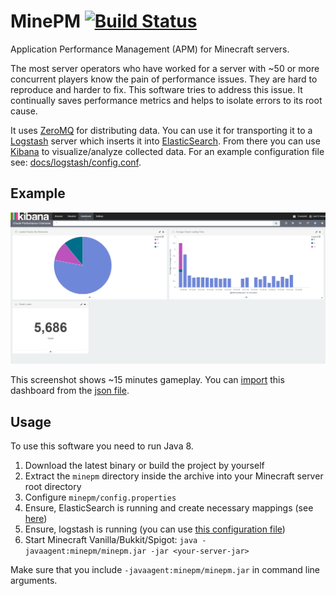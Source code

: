 # MinePM [![Build Status](https://travis-ci.org/maxikg/MinePM.svg)](https://travis-ci.org/maxikg/MinePM)

Application Performance Management (APM) for Minecraft servers.

The most server operators who have worked for a server with ~50 or more concurrent players know the pain of performance
issues. They are hard to reproduce and harder to fix. This software tries to address this issue. It continually saves
performance metrics and helps to isolate errors to its root cause.

It uses [ZeroMQ](http://zeromq.org/) for distributing data. You can use it for transporting it to a
[Logstash](https://www.elastic.co/products/elasticsearch) server which inserts it into
[ElasticSearch](https://www.elastic.co/products/elasticsearch). From there you can use
[Kibana](https://www.elastic.co/products/kibana) to visualize/analyze collected data. For an example configuration
file see: [docs/logstash/config.conf](/docs/logstash/config.conf).

## Example

![Kibana example #001](/docs/img/example_001.png "Kibana example #001")

This screenshot shows ~15 minutes gameplay. You can [import](/docs/kibana/README.md) this dashboard from the
[json file](/docs/kibana/dashboards/example_001.json).

## Usage

To use this software you need to run Java 8.

 1. Download the latest binary or build the project by yourself
 2. Extract the `minepm` directory inside the archive into your Minecraft server root directory
 3. Configure `minepm/config.properties`
 4. Ensure, ElasticSearch is running and create necessary mappings (see [here](/docs/elasticsearch/mappings/README.md))
 5. Ensure, logstash is running (you can use [this configuration file](/docs/logstash/config.conf))
 6. Start Minecraft Vanilla/Bukkit/Spigot: `java -javaagent:minepm/minepm.jar -jar <your-server-jar>`

Make sure that you include `-javaagent:minepm/minepm.jar` in command line arguments.
